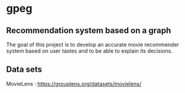 # gpeg

## Recommendation system based on a graph

The goal of this project is to develop an accurate movie recommender system based on user tastes and to be able to explain its decisions.

## Data sets 

MovieLens : https://grouplens.org/datasets/movielens/
